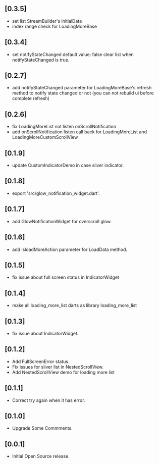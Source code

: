 ## [0.3.5]

* set list StreamBuilder's initialData
* index range check for LoadingMoreBase

## [0.3.4]

* set notifyStateChanged default value: false
  clear list when notifyStateChanged is true.

## [0.2.7]

* add notifyStateChanged parameter for LoadingMoreBase's refresh method to notify state changed or not
  (you can not rebuild ui before complete refresh)

## [0.2.6]

* fix LoadingMoreList not listen onScrollNotification
* add onScrollNotification listen call back for LoadingMoreList and LoadingMoreCustomScrollView

## [0.1.9]

* update CustomIndicatorDemo in case sliver indicator.

## [0.1.8]

* export 'src/glow_notification_widget.dart'.

## [0.1.7]

* add GlowNotificationWidget for overscroll glow.

## [0.1.6]

* add isloadMoreAction parameter for LoadData method.

## [0.1.5]

* fix issue about full screen status in IndicatorWidget

## [0.1.4]

* make all loading_more_list darts as library loading_more_list

## [0.1.3]

* fix issue about IndicatorWidget.

## [0.1.2]

* Add FullScreenError status.
* Fix issues for sliver list in NestedScrollView.
* Add NestedScrollView demo for loading more list

## [0.1.1]

* Correct try again when it has error.

## [0.1.0]

* Upgrade Some Commments.

## [0.0.1]

* Initial Open Source release.

